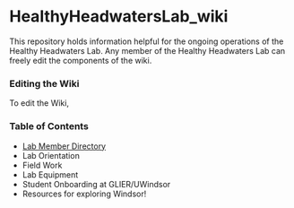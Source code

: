 # HealthyHeadwatersLab_wiki

This repository holds information helpful for the ongoing operations of the Healthy Headwaters Lab. 
Any member of the Healthy Headwaters Lab can freely edit the components of the wiki.

### Editing the Wiki
To edit the Wiki, 

### Table of Contents
* [Lab Member Directory](/Directory)
* Lab Orientation
* Field Work
* Lab Equipment
* Student Onboarding at GLIER/UWindsor
* Resources for exploring Windsor!
